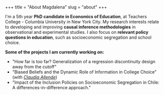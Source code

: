 +++
title = "About Magdalena"
slug = "about"
+++

I'm a 5th year **PhD candidate in Economics of Education**, at Teachers College - Columbia University in New York City. My research interests relate to developing and improving **causal inference methodologies** in observational and experimental studies. I also focus on **relevant policy questions in education**, such as socioeconomic segregation and school choice.


**Some of the projects I am currently working on:**

* "How far is too far? Generalization of a regression discontinuity design away from the cutoff"
* "Biased Beliefs and the Dynamic Role of Information in College Choice" (*with [Claudia Allende](https://sites.google.com/site/claudiaallendesc/home?authuser=0)*)
* "Impact of the Inclusion Policies on Socioeconomic Segregation in Chile: A differences-in-difference approach."
